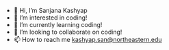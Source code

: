- 👋 Hi, I’m Sanjana Kashyap
- 👀 I’m interested in coding!
- 🌱 I’m currently learning coding!
- 💞️ I’m looking to collaborate on coding!
- 📫 How to reach me kashyap.san@northeastern.edu

<!---
sanjanakash/sanjanakash is a ✨ special ✨ repository because its `README.md` (this file) appears on your GitHub profile.
You can click the Preview link to take a look at your changes.
--->
